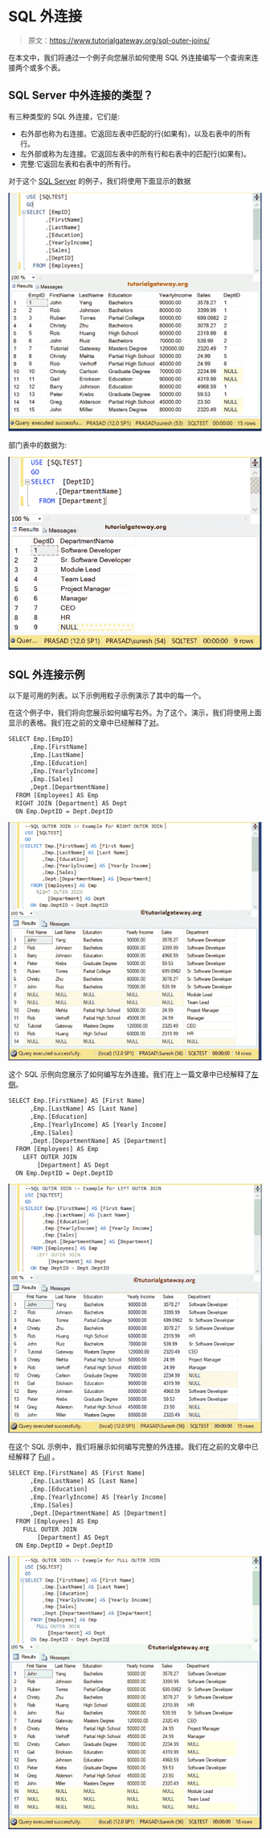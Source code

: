 # SQL 外连接

> 原文：<https://www.tutorialgateway.org/sql-outer-joins/>

在本文中，我们将通过一个例子向您展示如何使用 SQL 外连接编写一个查询来连接两个或多个表。

## SQL Server 中外连接的类型？

有三种类型的 SQL 外连接，它们是:

*   右外部也称为右连接。它返回左表中匹配的行(如果有)，以及右表中的所有行。
*   左外部或称为左连接。它返回左表中的所有行和右表中的匹配行(如果有)。
*   完整:它返回左表和右表中的所有行。

对于这个 [SQL Server](https://www.tutorialgateway.org/sql/) 的例子，我们将使用下面显示的数据

![SQL Outer Joins Example 1](img/e5db7cdca26154d74679d5e1b95aea80.png)

部门表中的数据为:

![SQL Outer Joins Example 2](img/87785442b859b210a3c3403c12c43a5f.png)

## SQL 外连接示例

以下是可用的列表。以下示例用粒子示例演示了其中的每一个。

在这个例子中，我们将向您展示如何编写右外。为了这个。演示，我们将使用上面显示的表格。我们在之前的文章中已经解释了[对](https://www.tutorialgateway.org/sql-right-join/)。

```
SELECT Emp.[EmpID]
      ,Emp.[FirstName]
      ,Emp.[LastName]
      ,Emp.[Education]
      ,Emp.[YearlyIncome]
      ,Emp.[Sales]
      ,Dept.[DepartmentName]
  FROM [Employees] AS Emp
  RIGHT JOIN [Department] AS Dept
  ON Emp.DeptID = Dept.DeptID
```

![SQL OUTER JOINS Example 1](img/bf05b0df6ea34c9b04841d01d2696757.png)

这个 SQL 示例向您展示了如何编写左外连接。我们在上一篇文章中已经解释了[左侧](https://www.tutorialgateway.org/sql-left-join/)。

```
SELECT Emp.[FirstName] AS [First Name]
      ,Emp.[LastName] AS [Last Name]
      ,Emp.[Education]
      ,Emp.[YearlyIncome] AS [Yearly Income]
      ,Emp.[Sales]
      ,Dept.[DepartmentName] AS [Department]
  FROM [Employees] AS Emp
	LEFT OUTER JOIN 
		[Department] AS Dept
  ON Emp.DeptID = Dept.DeptID
```

![SQL OUTER JOINS Example 2](img/ed37fe2c4a403fd622a45096cd079974.png)

在这个 SQL 示例中，我们将展示如何编写完整的外连接。我们在之前的文章中已经解释了 [Full](https://www.tutorialgateway.org/sql-full-join/) 。

```
SELECT Emp.[FirstName] AS [First Name]
      ,Emp.[LastName] AS [Last Name]
      ,Emp.[Education]
      ,Emp.[YearlyIncome] AS [Yearly Income]
      ,Emp.[Sales]
      ,Dept.[DepartmentName] AS [Department]
  FROM [Employees] AS Emp
	FULL OUTER JOIN 
		[Department] AS Dept
  ON Emp.DeptID = Dept.DeptID
```

![SQL OUTER JOINS Example 3](img/801f08f1bd896a0f64bf2738db143f55.png)